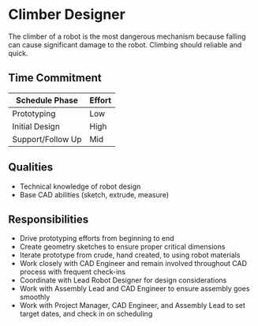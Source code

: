 # Climber Designer

The climber of a robot is the most dangerous mechanism because falling can cause significant damage to the robot.
Climbing should reliable and quick.

## Time Commitment

| Schedule Phase     | Effort   |
|--------------------|----------|
| Prototyping        | Low      |
| Initial Design     | High     |
| Support/Follow Up  | Mid      |

## Qualities
 - Technical knowledge of robot design
 - Base CAD abilities (sketch, extrude, measure)

## Responsibilities
 - Drive prototyping efforts from beginning to end
 - Create geometry sketches to ensure proper critical dimensions
 - Iterate prototype from crude, hand created, to using robot materials
 - Work closely with CAD Engineer and remain involved throughout CAD process with frequent check-ins
 - Coordinate with Lead Robot Designer for design considerations
 - Work with Assembly Lead and CAD Engineer to ensure assembly goes smoothly
 - Work with Project Manager, CAD Engineer, and Assembly Lead to set target dates, and check in on scheduling
